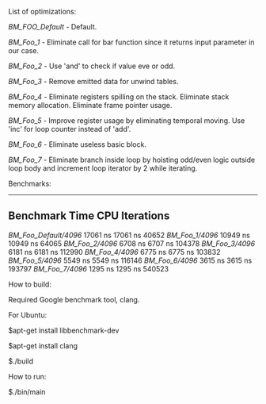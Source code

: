 List of optimizations:

*BM_FOO_Default* - Default.

*BM_Foo_1* - Eliminate call for bar function since it returns input parameter in our case.

*BM_Foo_2* - Use 'and' to check if value eve or odd.

*BM_Foo_3* - Remove emitted data for unwind tables.

*BM_Foo_4* - Eliminate registers spilling on the stack. Eliminate stack memory allocation. Eliminate frame pointer usage.

*BM_Foo_5* - Improve register usage by eliminating temporal moving. Use 'inc' for loop counter instead of 'add'.

*BM_Foo_6* - Eliminate useless basic block.

*BM_Foo_7* - Eliminate branch inside loop by hoisting odd/even logic outside loop body and increment loop iterator by 2 while iterating.


Benchmarks:

--------------------------------------------------------------
Benchmark                    Time             CPU   Iterations
--------------------------------------------------------------
*BM_Foo_Default/4096*      17061 ns        17061 ns      40652
*BM_Foo_1/4096*            10949 ns        10949 ns      64065
*BM_Foo_2/4096*            6708 ns         6707 ns       104378
*BM_Foo_3/4096*            6181 ns         6181 ns       112990
*BM_Foo_4/4096*            6775 ns         6775 ns       103832
*BM_Foo_5/4096*            5549 ns         5549 ns       116146
*BM_Foo_6/4096*            3615 ns         3615 ns       193797
*BM_Foo_7/4096*            1295 ns         1295 ns       540523

How to build:

Required Google benchmark tool, clang.

For Ubuntu:

$apt-get install libbenchmark-dev

$apt-get install clang

$./build

How to run:

$./bin/main
